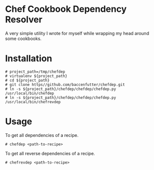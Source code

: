 # Chef Cookbook Dependency Resolver
A very simple utility I wrote for myself while wrapping my head around some cookbooks.

# Installation
```
# project_path=/tmp/chefdep
# virtualenv ${project_path}
# cd ${project_path}
# git clone https//github.com/baccenfutter/chefdep.git
# ln -s ${project_path}/chefdep/chefdep/chefdep.py /usr/local/bin/chefdep
# ln -s ${project_path}/chefdep/chefdep/chefdep.py /usr/local/bin/chefrevdep
```

# Usage
To get all dependencies of a recipe.
```
# chefdep <path-to-recipe>
```

To get all reverse dependencies of a recipe.
```
# chefrevdep <path-to-recipe>
```


